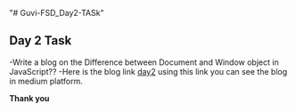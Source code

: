 "# Guvi-FSD_Day2-TASk"

## Day 2 Task

-Write a blog on the Difference between Document and Window object in JavaScript??
-Here is the blog link [day2](https://medium.com/@dhivahar19399/difference-between-document-and-window-object-in-javascript-0dc188a75629/) using this link you can see the blog in medium platform.

**Thank you**
